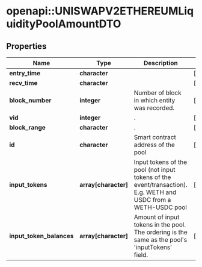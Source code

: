 # openapi::UNISWAPV2ETHEREUMLiquidityPoolAmountDTO



## Properties
Name | Type | Description | Notes
------------ | ------------- | ------------- | -------------
**entry_time** | **character** |  | [optional] 
**recv_time** | **character** |  | [optional] 
**block_number** | **integer** | Number of block in which entity was recorded. | [optional] 
**vid** | **integer** | . | [optional] 
**block_range** | **character** | . | [optional] 
**id** | **character** | Smart contract address of the pool | [optional] 
**input_tokens** | **array[character]** | Input tokens of the pool (not input tokens of the event/transaction). E.g. WETH and USDC from a WETH-USDC pool | [optional] 
**input_token_balances** | **array[character]** | Amount of input tokens in the pool. The ordering is the same as the pool&#39;s &#39;inputTokens&#39; field. | [optional] 


